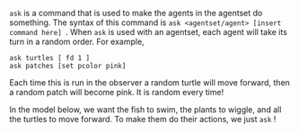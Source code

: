 `ask` is a command that is used to make the agents in the agentset do something. The syntax of this command is `ask <agentset/agent> [insert command here] `. When `ask` is used with an agentset, each agent will take its turn in a random order. For example, 

```
ask turtles [ fd 1 ] 
ask patches [set pcolor pink]
```

Each time this is run in the observer a random turtle will move forward, then a random patch will become pink. It is random every time!

In the model below, we want the fish to swim, the plants to wiggle, and all the turtles to move forward. To make them do their actions, we just `ask` !